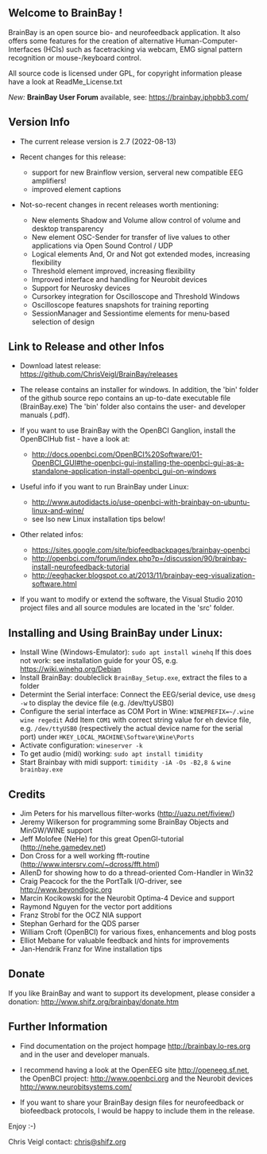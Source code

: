 Welcome to BrainBay !
---------------------

BrainBay is an open source bio- and neurofeedback application. It also offers
some features for the creation of alternative Human-Computer-Interfaces (HCIs) 
such as facetracking via webcam, EMG signal pattern recognition or mouse-/keyboard control.

All source code is licensed under GPL, for copyright information 
please have a look at ReadMe_License.txt

*New:* **BrainBay User Forum** available, see: https://brainbay.iphpbb3.com/


Version Info
------------
 
* The current release version is 2.7  (2022-08-13)

* Recent changes for this release:
  * support for new Brainflow version, serveral new compatible EEG amplifiers!
  * improved element captions

* Not-so-recent changes in recent releases worth mentioning:
  * New elements Shadow and Volume allow control of volume and desktop transparency
  * New element OSC-Sender for transfer of live values to other applications via Open Sound Control / UDP
  * Logical elements And, Or and Not got extended modes, increasing flexibility
  * Threshold element improved, increasing flexibility
  * Improved interface and handling for Neurobit devices
  * Support for Neurosky devices
  * Cursorkey integration for Oscilloscope and Threshold Windows
  * Oscilloscope features snapshots for training reporting
  * SessionManager and Sessiontime elements for menu-based selection of design

Link to Release and other Infos
-------------------------------

* Download latest release: https://github.com/ChrisVeigl/BrainBay/releases

* The release contains an installer for windows. In addition, the 'bin' folder of the github source repo contains an up-to-date executable file (BrainBay.exe)
  The 'bin' folder also contains the user- and developer manuals (.pdf).

* If you want to use BrainBay with the OpenBCI Ganglion, install the OpenBCIHub fist - have a look at:
  - http://docs.openbci.com/OpenBCI%20Software/01-OpenBCI_GUI#the-openbci-gui-installing-the-openbci-gui-as-a-standalone-application-install-openbci_gui-on-windows
  
* Useful info if you want to run BrainBay under Linux:
  - http://www.autodidacts.io/use-openbci-with-brainbay-on-ubuntu-linux-and-wine/
  - see lso new Linux installation tips below!

* Other related infos:
  - https://sites.google.com/site/biofeedbackpages/brainbay-openbci
  - http://openbci.com/forum/index.php?p=/discussion/90/brainbay-install-neurofeedback-tutorial
  - http://eeghacker.blogspot.co.at/2013/11/brainbay-eeg-visualization-software.html

* If you want to modify or extend the software, the Visual Studio 2010
  project files and all source modules are located in the 'src' folder.


## Installing and Using BrainBay under Linux:

* Install Wine (Windows-Emulator):
  `sudo apt install winehq`
  If this does not work: see installation guide for your OS, e.g. https://wiki.winehq.org/Debian
* Install BrainBay:
  doubleclick `BrainBay_Setup.exe`, extract the files to a folder
* Determint the Serial interface:
  Connect the EEG/serial device, use `dmesg -w` to display the device file (e.g. /dev/ttyUSB0) 
* Configure the serial interface as COM Port in Wine:
  `WINEPREFIX=~/.wine wine regedit`
  Add Item `COM1` with correct string value for eh device file, e.g. `/dev/ttyUSB0` (respectively the actual device name for the serial port) under `HKEY_LOCAL_MACHINE\Software\Wine\Ports`
* Activate configuration:
  `wineserver -k`
* To get audio (midi) working:
  `sudo apt install timidity`
* Start Brainbay with midi support:
  `timidity -iA -Os -B2,8 &`
  `wine brainbay.exe`
  


Credits
-------

* Jim Peters for his marvellous filter-works (http://uazu.net/fiview/)
* Jeremy Wilkerson for programming some BrainBay Objects and MinGW/WINE support
* Jeff Molofee (NeHe) for this great OpenGl-tutorial (http://nehe.gamedev.net)
* Don Cross for a well working fft-routine (http://www.intersrv.com/~dcross/fft.html)
* AllenD for showing how to do a thread-oriented Com-Handler in Win32
* Craig Peacock for the the PortTalk I/O-driver, see http://www.beyondlogic.org 
* Marcin Kocikowski for the Neurobit Optima-4 Device and support
* Raymond Nguyen for the vector port additions
* Franz Strobl for the OCZ NIA support
* Stephan Gerhard for the QDS parser
* William Croft (OpenBCI) for various fixes, enhancements and blog posts
* Elliot Mebane for valuable feedback and hints for improvements
* Jan-Hendrik Franz for Wine installation tips

Donate
------

If you like BrainBay and want to support its development, please consider a donation:
http://www.shifz.org/brainbay/donate.htm

Further Information
-------------------

* Find documentation on the project hompage http://brainbay.lo-res.org
and in the user and developer manuals.

* I recommend having a look at the OpenEEG site http://openeeg.sf.net,
the OpenBCI project: http://www.openbci.org and the Neurobit devices http://www.neurobitsystems.com/

* If you want to share your BrainBay design files for neurofeedback or biofeedback
protocols, I would be happy to include them in the release.


Enjoy :-)

Chris Veigl
contact: chris@shifz.org


